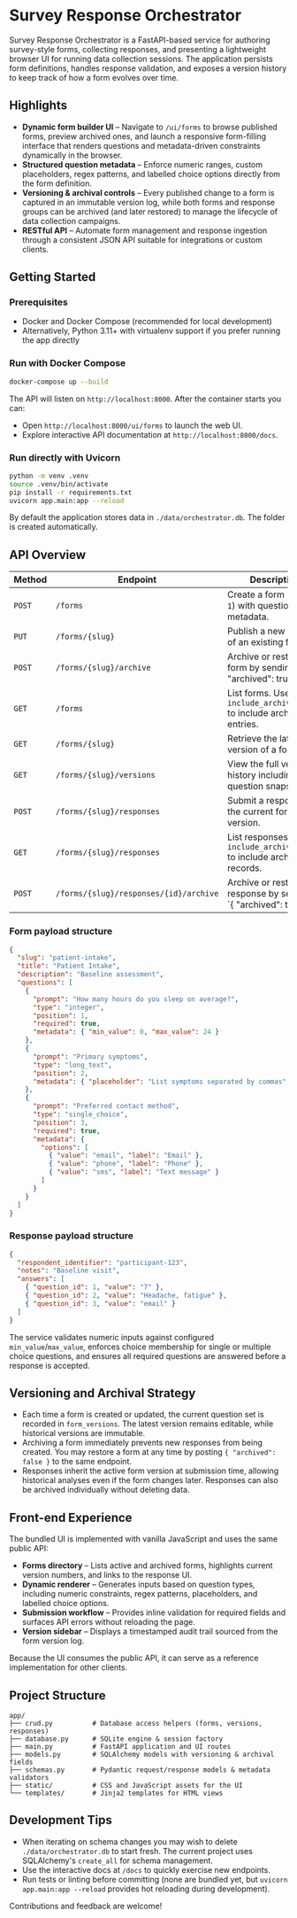 # Survey Response Orchestrator

Survey Response Orchestrator is a FastAPI-based service for authoring survey-style forms, collecting responses, and presenting a lightweight browser UI for running data collection sessions. The application persists form definitions, handles response validation, and exposes a version history to keep track of how a form evolves over time.

## Highlights

- **Dynamic form builder UI** – Navigate to `/ui/forms` to browse published forms, preview archived ones, and launch a responsive form-filling interface that renders questions and metadata-driven constraints dynamically in the browser.
- **Structured question metadata** – Enforce numeric ranges, custom placeholders, regex patterns, and labelled choice options directly from the form definition.
- **Versioning & archival controls** – Every published change to a form is captured in an immutable version log, while both forms and response groups can be archived (and later restored) to manage the lifecycle of data collection campaigns.
- **RESTful API** – Automate form management and response ingestion through a consistent JSON API suitable for integrations or custom clients.

## Getting Started

### Prerequisites

- Docker and Docker Compose (recommended for local development)
- Alternatively, Python 3.11+ with virtualenv support if you prefer running the app directly

### Run with Docker Compose

```bash
docker-compose up --build
```

The API will listen on `http://localhost:8000`. After the container starts you can:

- Open `http://localhost:8000/ui/forms` to launch the web UI.
- Explore interactive API documentation at `http://localhost:8000/docs`.

### Run directly with Uvicorn

```bash
python -m venv .venv
source .venv/bin/activate
pip install -r requirements.txt
uvicorn app.main:app --reload
```

By default the application stores data in `./data/orchestrator.db`. The folder is created automatically.

## API Overview

| Method | Endpoint | Description |
| ------ | -------- | ----------- |
| `POST` | `/forms` | Create a form (version `1`) with questions and metadata. |
| `PUT` | `/forms/{slug}` | Publish a new version of an existing form. |
| `POST` | `/forms/{slug}/archive` | Archive or restore a form by sending `{ "archived": true|false }`. |
| `GET` | `/forms` | List forms. Use `?include_archived=true` to include archived entries. |
| `GET` | `/forms/{slug}` | Retrieve the latest version of a form. |
| `GET` | `/forms/{slug}/versions` | View the full version history including question snapshots. |
| `POST` | `/forms/{slug}/responses` | Submit a response to the current form version. |
| `GET` | `/forms/{slug}/responses` | List responses. Use `?include_archived=true` to include archived records. |
| `POST` | `/forms/{slug}/responses/{id}/archive` | Archive or restore a response by sending `{ "archived": true|false }`. |

### Form payload structure

```json
{
  "slug": "patient-intake",
  "title": "Patient Intake",
  "description": "Baseline assessment",
  "questions": [
    {
      "prompt": "How many hours do you sleep on average?",
      "type": "integer",
      "position": 1,
      "required": true,
      "metadata": { "min_value": 0, "max_value": 24 }
    },
    {
      "prompt": "Primary symptoms",
      "type": "long_text",
      "position": 2,
      "metadata": { "placeholder": "List symptoms separated by commas" }
    },
    {
      "prompt": "Preferred contact method",
      "type": "single_choice",
      "position": 3,
      "required": true,
      "metadata": {
        "options": [
          { "value": "email", "label": "Email" },
          { "value": "phone", "label": "Phone" },
          { "value": "sms", "label": "Text message" }
        ]
      }
    }
  ]
}
```

### Response payload structure

```json
{
  "respondent_identifier": "participant-123",
  "notes": "Baseline visit",
  "answers": [
    { "question_id": 1, "value": "7" },
    { "question_id": 2, "value": "Headache, fatigue" },
    { "question_id": 3, "value": "email" }
  ]
}
```

The service validates numeric inputs against configured `min_value`/`max_value`, enforces choice membership for single or multiple choice questions, and ensures all required questions are answered before a response is accepted.

## Versioning and Archival Strategy

- Each time a form is created or updated, the current question set is recorded in `form_versions`. The latest version remains editable, while historical versions are immutable.
- Archiving a form immediately prevents new responses from being created. You may restore a form at any time by posting `{ "archived": false }` to the same endpoint.
- Responses inherit the active form version at submission time, allowing historical analyses even if the form changes later. Responses can also be archived individually without deleting data.

## Front-end Experience

The bundled UI is implemented with vanilla JavaScript and uses the same public API:

- **Forms directory** – Lists active and archived forms, highlights current version numbers, and links to the response UI.
- **Dynamic renderer** – Generates inputs based on question types, including numeric constraints, regex patterns, placeholders, and labelled choice options.
- **Submission workflow** – Provides inline validation for required fields and surfaces API errors without reloading the page.
- **Version sidebar** – Displays a timestamped audit trail sourced from the form version log.

Because the UI consumes the public API, it can serve as a reference implementation for other clients.

## Project Structure

```
app/
├── crud.py          # Database access helpers (forms, versions, responses)
├── database.py      # SQLite engine & session factory
├── main.py          # FastAPI application and UI routes
├── models.py        # SQLAlchemy models with versioning & archival fields
├── schemas.py       # Pydantic request/response models & metadata validators
├── static/          # CSS and JavaScript assets for the UI
└── templates/       # Jinja2 templates for HTML views
```

## Development Tips

- When iterating on schema changes you may wish to delete `./data/orchestrator.db` to start fresh. The current project uses SQLAlchemy's `create_all` for schema management.
- Use the interactive docs at `/docs` to quickly exercise new endpoints.
- Run tests or linting before committing (none are bundled yet, but `uvicorn app.main:app --reload` provides hot reloading during development).

Contributions and feedback are welcome!
